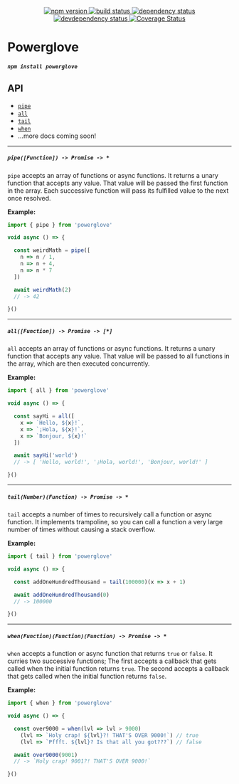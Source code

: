 <p align="center">
  <a href="http://badge.fury.io/js/powerglove">
    <img alt="npm version" src="https://badge.fury.io/js/powerglove.svg" />
  </a>
  <a href="https://travis-ci.org/jozanza/powerglove">
    <img alt="build status" src="https://travis-ci.org/jozanza/powerglove.svg" />
  </a>
  <a href="https://david-dm.org/jozanza/powerglove">
    <img alt="dependency status" src="https://david-dm.org/jozanza/powerglove.svg" />
  </a>
  <a href="https://david-dm.org/jozanza/powerglove#info=devDependencies">
    <img alt="devdependency status" src="https://david-dm.org/jozanza/powerglove/dev-status.svg" />
  </a>
  <a href='https://coveralls.io/github/jozanza/powerglove?branch=master'>
    <img src='https://coveralls.io/repos/jozanza/powerglove/badge.svg?branch=master&service=github' alt='Coverage Status' />
  </a>
</p>

# Powerglove

##### `npm install powerglove`

API
---

- [`pipe`](#pipefunction---promise---)
- [`all`](#allfunction---promise---)
- [`tail`](#tailnumberfunction---promise---)
- [`when`](#whenfunctionfunctionfunction---promise---)
- ...more docs coming soon!

<hr />

##### `pipe([Function]) -> Promise -> *`

`pipe` accepts an array of functions or async functions. It returns a unary function that accepts any value. That value will be passed the first function in the array. Each successive function will pass its fulfilled value to the next once resolved.

**Example:**

```js
import { pipe } from 'powerglove'

void async () => {

  const weirdMath = pipe([
    n => n / 1,
    n => n + 4,
    n => n * 7
  ])

  await weirdMath(2)
  // -> 42

}()
```

<hr />

##### `all([Function]) -> Promise -> [*]`

`all` accepts an array of functions or async functions. It returns a unary function that accepts any value. That value will be passed to all functions in the array, which are then executed concurrently.

**Example:**

```js
import { all } from 'powerglove'

void async () => {

  const sayHi = all([
    x => `Hello, ${x}!`,
    x => `¡Hola, ${x}!`,
    x => `Bonjour, ${x}!`
  ])

  await sayHi('world')
  // -> [ 'Hello, world!', '¡Hola, world!', 'Bonjour, world!' ]

}()
```

<hr />

##### `tail(Number)(Function) -> Promise -> *`

`tail` accepts a number of times to recursively call a function or async function.
It implements trampoline, so you can call a function a very large number of times
without causing a stack overflow.

**Example:**

```js
import { tail } from 'powerglove'

void async () => {

  const addOneHundredThousand = tail(100000)(x => x + 1)

  await addOneHundredThousand(0)
  // -> 100000

}()
```

<hr />

##### `when(Function)(Function)(Function) -> Promise -> *`

`when` accepts a function or async function that returns `true` or `false`.
It curries two successive functions; The first accepts a callback that gets called when the initial function returns `true`. The second accepts a callback that gets called when the initial function returns `false`.

**Example:**

```js
import { when } from 'powerglove'

void async () => {

  const over9000 = when(lvl => lvl > 9000)
    (lvl => `Holy crap! ${lvl}?! THAT'S OVER 9000!`) // true
    (lvl => `Pffft. ${lvl}? Is that all you got???`) // false

  await over9000(9001)
  // -> `Holy crap! 9001?! THAT'S OVER 9000!`

}()
```
